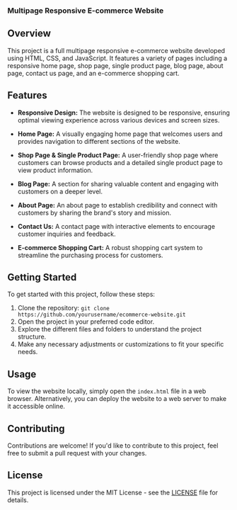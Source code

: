 
### Multipage Responsive E-commerce Website

## Overview

This project is a full multipage responsive e-commerce website developed using HTML, CSS, and JavaScript. It features a variety of pages including a responsive home page, shop page, single product page, blog page, about page, contact us page, and an e-commerce shopping cart.

## Features

- **Responsive Design:** The website is designed to be responsive, ensuring optimal viewing experience across various devices and screen sizes.

- **Home Page:** A visually engaging home page that welcomes users and provides navigation to different sections of the website.

- **Shop Page & Single Product Page:** A user-friendly shop page where customers can browse products and a detailed single product page to view product information.

- **Blog Page:** A section for sharing valuable content and engaging with customers on a deeper level.

- **About Page:** An about page to establish credibility and connect with customers by sharing the brand's story and mission.

- **Contact Us:** A contact page with interactive elements to encourage customer inquiries and feedback.

- **E-commerce Shopping Cart:** A robust shopping cart system to streamline the purchasing process for customers.

## Getting Started

To get started with this project, follow these steps:

1. Clone the repository: `git clone https://github.com/yourusername/ecommerce-website.git`
2. Open the project in your preferred code editor.
3. Explore the different files and folders to understand the project structure.
4. Make any necessary adjustments or customizations to fit your specific needs.

## Usage

To view the website locally, simply open the `index.html` file in a web browser. Alternatively, you can deploy the website to a web server to make it accessible online.

## Contributing

Contributions are welcome! If you'd like to contribute to this project, feel free to submit a pull request with your changes.

## License

This project is licensed under the MIT License - see the [LICENSE](LICENSE) file for details.

